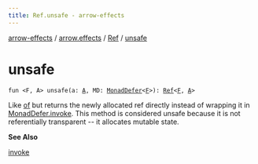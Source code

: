 ```yaml
---
title: Ref.unsafe - arrow-effects
---
```


[arrow-effects](../../index.html) / [arrow.effects](../index.html) / [Ref](index.html) / [unsafe](./unsafe.html)

# unsafe

`fun <F, A> unsafe(a: `[`A`](unsafe.html#A)`, MD: `[`MonadDefer`](../../arrow.effects.typeclasses/-monad-defer/index.html)`<`[`F`](unsafe.html#F)`>): `[`Ref`](index.html)`<`[`F`](unsafe.html#F)`, `[`A`](unsafe.html#A)`>`

Like [of](of.html) but returns the newly allocated ref directly instead of wrapping it in [MonadDefer.invoke](../../arrow.effects.typeclasses/-monad-defer/invoke.html).
This method is considered unsafe because it is not referentially transparent -- it allocates mutable state.

**See Also**

[invoke](invoke.html)


